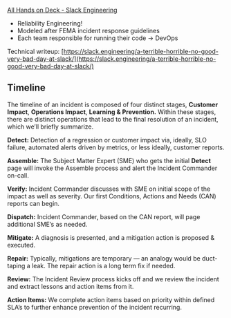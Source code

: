 [All Hands on Deck - Slack Engineering](https://slack.engineering/all-hands-on-deck/)

- Reliability Engineering!
- Modeled after FEMA incident response guidelines
- Each team responsible for running their code → DevOps

Technical writeup: [https://slack.engineering/a-terrible-horrible-no-good-very-bad-day-at-slack/](https://slack.engineering/a-terrible-horrible-no-good-very-bad-day-at-slack/)

## Timeline

The timeline of an incident is composed of four distinct stages, **Customer Impact**, **Operations Impact**, **Learning & Prevention.** Within these stages, there are distinct operations that lead to the final resolution of an incident, which we’ll briefly summarize.

**Detect:** Detection of a regression or customer impact via, ideally, SLO failure, automated alerts driven by metrics, or less ideally, customer reports.

**Assemble:** The Subject Matter Expert (SME) who gets the initial **Detect** page will invoke the Assemble process and alert the Incident Commander on-call.

**Verify:** Incident Commander discusses with SME on initial scope of the impact as well as severity. Our first Conditions, Actions and Needs (CAN) reports can begin.

**Dispatch:** Incident Commander, based on the CAN report, will page additional SME’s as needed.

**Mitigate:** A diagnosis is presented, and a mitigation action is proposed & executed.

**Repair:** Typically, mitigations are temporary — an analogy would be duct-taping a leak. The repair action is a long term fix if needed.

**Review:** The Incident Review process kicks off and we review the incident and extract lessons and action items from it.

**Action Items:** We complete action items based on priority within defined SLA’s to further enhance prevention of the incident recurring.



